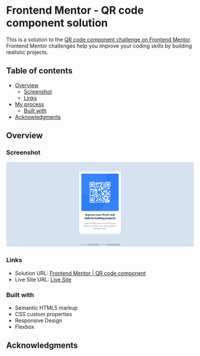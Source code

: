 # Frontend Mentor - QR code component solution

This is a solution to the [QR code component challenge on Frontend Mentor](https://www.frontendmentor.io/challenges/qr-code-component-iux_sIO_H). Frontend Mentor challenges help you improve your coding skills by building realistic projects. 

## Table of contents

- [Overview](#overview)
  - [Screenshot](#screenshot)
  - [Links](#links)
- [My process](#my-process)
  - [Built with](#built-with)
- [Acknowledgments](#acknowledgments)

## Overview

### Screenshot

![](./screenshot/desktop-view.png)

### Links

- Solution URL: [Frontend Mentor | QR code component](https://www.frontendmentor.io/solutions/qrcodecomponent-zHJEi7C1rp)
- Live Site URL: [Live Site](https://qr-code-component-two-pink.vercel.app)

### Built with

- Semantic HTML5 markup
- CSS custom properties
- Responsive Design
- Flexbox

## Acknowledgments
